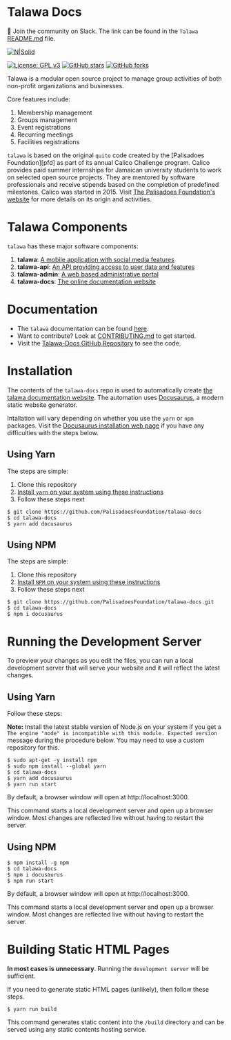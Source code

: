 # Talawa Docs
💬 Join the community on Slack. The link can be found in the `Talawa` [README.md](https://github.com/PalisadoesFoundation/talawa) file.

[![N|Solid](static/img/logos/talawa-logo-200x200.png)](https://github.com/PalisadoesFoundation/talawa-docs)

[![License: GPL v3](https://img.shields.io/badge/License-GPLv3-blue.svg)](https://www.gnu.org/licenses/gpl-3.0)
[![GitHub stars](https://img.shields.io/github/stars/PalisadoesFoundation/talawa-docs.svg?style=social&label=Star&maxAge=2592000)](https://github.com/PalisadoesFoundation/talawa-docs)
[![GitHub forks](https://img.shields.io/github/forks/PalisadoesFoundation/talawa-docs.svg?style=social&label=Fork&maxAge=2592000)](https://github.com/PalisadoesFoundation/talawa-docs)

Talawa is a modular open source project to manage group activities of both non-profit organizations and businesses.

Core features include:

 1. Membership management
 2. Groups management
 3. Event registrations
 4. Recurring meetings
 5. Facilities registrations

``talawa`` is based on the original ``quito`` code created by the [Palisadoes Foundation][pfd] as part of its annual Calico Challenge program. Calico provides paid summer internships for  Jamaican university students to work on selected open source projects. They are mentored by software professionals and receive stipends based on the completion of predefined milestones. Calico was started in 2015. Visit [The Palisadoes Foundation's website](http://www.palisadoes.org/) for more details on its origin and activities.

# Talawa Components

`talawa` has these major software components:

1. **talawa**: [A mobile application with social media features](https://github.com/PalisadoesFoundation/talawa)
1. **talawa-api**: [An API providing access to user data and features](https://github.com/PalisadoesFoundation/talawa-api)
1. **talawa-admin**: [A web based administrative portal](https://github.com/PalisadoesFoundation/talawa-admin)
1. **talawa-docs**: [The online documentation website](https://github.com/PalisadoesFoundation/talawa-docs)

# Documentation

- The `talawa` documentation can be found [here](https://docs.talawa.io/).
- Want to contribute? Look at [CONTRIBUTING.md](CONTRIBUTING.md) to get started.
- Visit the [Talawa-Docs GitHub Repository](https://github.com/PalisadoesFoundation/talawa) to see the code.

# Installation

The contents of the `talawa-docs` repo is used to automatically create [the talawa documentation website](https://docs.talawa.io/). The automation uses [Docusaurus](https://docusaurus.io/docs/), a modern static website generator.

Intallation will vary depending on whether you use the `yarn` or `npm` packages. Visit the [Docusaurus installation web page](https://docusaurus.io/docs/installation) if you have any difficulties with the steps below.

## Using Yarn

The steps are simple:

1. Clone this repository
2. [Install `yarn` on your system using these instructions](https://classic.yarnpkg.com/en/docs/install)
3. Follow these steps next

```console
$ git clone https://github.com/PalisadoesFoundation/talawa-docs
$ cd talawa-docs
$ yarn add docusaurus
```

## Using NPM

The steps are simple:

1. Clone this repository
2. [Install `NPM` on your system using these instructions](https://docs.npmjs.com/downloading-and-installing-node-js-and-npm)
3. Follow these steps next

```console
$ git clone https://github.com/PalisadoesFoundation/talawa-docs.git
$ cd talawa-docs
$ npm i docusaurus
```

# Running the Development Server

To preview your changes as you edit the files, you can run a local development server that will serve your website and it will reflect the latest changes.

## Using Yarn

Follow these steps:

**Note:** Install the latest stable version of Node.js on your system if you get a `The engine "node" is incompatible with this module. Expected version` message during the procedure below. You may need to use a custom repository for this.

```console
$ sudo apt-get -y install npm
$ sudo npm install --global yarn
$ cd talawa-docs
$ yarn add docusaurus
$ yarn run start
```

By default, a browser window will open at http://localhost:3000.

This command starts a local development server and open up a browser window. Most changes are reflected live without having to restart the server.

## Using NPM

```console
$ npm install -g npm
$ cd talawa-docs
$ npm i docusaurus
$ npm run start 
```

By default, a browser window will open at http://localhost:3000.

This command starts a local development server and open up a browser window. Most changes are reflected live without having to restart the server.

# Building Static HTML Pages

**In most cases is unnecessary**. Running the `development server` will be sufficient.

If you need to generate static HTML pages (unlikely), then follow these steps.

```console
$ yarn run build
```

This command generates static content into the `/build` directory and can be served using any static contents hosting service.
